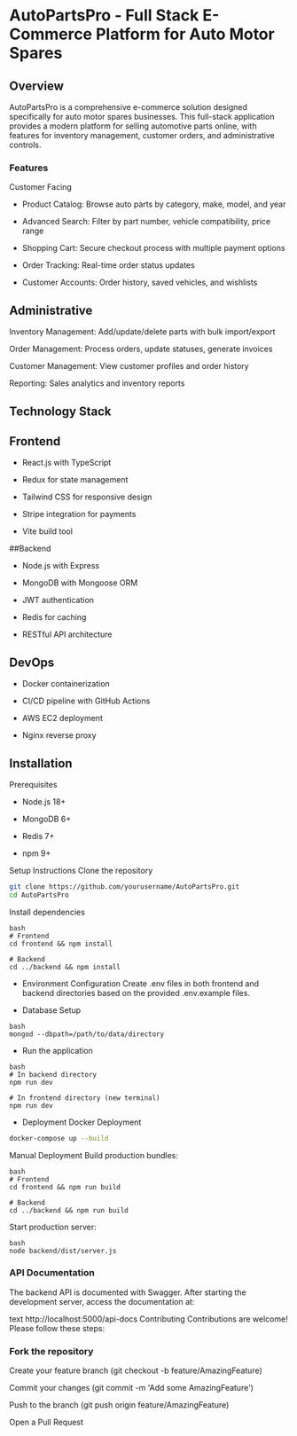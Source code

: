 # AutoPartsPro - Full Stack E-Commerce Platform for Auto Motor Spares
## Overview
AutoPartsPro is a comprehensive e-commerce solution designed specifically for auto motor spares businesses. This full-stack application provides a modern platform for selling automotive parts online, with features for inventory management, customer orders, and administrative controls.

### Features
Customer Facing
- Product Catalog: Browse auto parts by category, make, model, and year

- Advanced Search: Filter by part number, vehicle compatibility, price range

- Shopping Cart: Secure checkout process with multiple payment options

- Order Tracking: Real-time order status updates

- Customer Accounts: Order history, saved vehicles, and wishlists

## Administrative
Inventory Management: Add/update/delete parts with bulk import/export

Order Management: Process orders, update statuses, generate invoices

Customer Management: View customer profiles and order history

Reporting: Sales analytics and inventory reports

## Technology Stack
## Frontend
- React.js with TypeScript

- Redux for state management

- Tailwind CSS for responsive design

- Stripe integration for payments

- Vite build tool

##Backend
- Node.js with Express

- MongoDB with Mongoose ORM

- JWT authentication

- Redis for caching

- RESTful API architecture

## DevOps
- Docker containerization

- CI/CD pipeline with GitHub Actions

- AWS EC2 deployment

- Nginx reverse proxy

## Installation
Prerequisites
- Node.js 18+

- MongoDB 6+

- Redis 7+

- npm 9+

Setup Instructions
Clone the repository

```bash
git clone https://github.com/yourusername/AutoPartsPro.git
cd AutoPartsPro
```
Install dependencies
```
bash
# Frontend
cd frontend && npm install

# Backend
cd ../backend && npm install
```
- Environment Configuration
Create .env files in both frontend and backend directories based on the provided .env.example files.

- Database Setup
```
bash
mongod --dbpath=/path/to/data/directory
```
- Run the application
```
bash
# In backend directory
npm run dev

# In frontend directory (new terminal)
npm run dev
```
- Deployment
Docker Deployment
```bash
docker-compose up --build
```
Manual Deployment
Build production bundles:
```
bash
# Frontend
cd frontend && npm run build

# Backend
cd ../backend && npm run build
```
Start production server:
```
bash
node backend/dist/server.js
```
### API Documentation
The backend API is documented with Swagger. After starting the development server, access the documentation at:

text
http://localhost:5000/api-docs
Contributing
Contributions are welcome! Please follow these steps:

### Fork the repository

Create your feature branch (git checkout -b feature/AmazingFeature)

Commit your changes (git commit -m 'Add some AmazingFeature')

Push to the branch (git push origin feature/AmazingFeature)

Open a Pull Request
